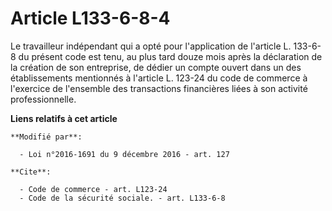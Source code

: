 # Article L133-6-8-4

Le travailleur indépendant qui a opté pour l'application de l'article L. 133-6-8 du présent code est tenu, au plus tard douze
mois après la déclaration de la création de son entreprise,  de dédier un compte ouvert dans un des établissements mentionnés
à l'article L. 123-24 du code de commerce à l'exercice de l'ensemble des transactions financières liées à son activité
professionnelle.

**Liens relatifs à cet article**

	**Modifié par**:

	  - Loi n°2016-1691 du 9 décembre 2016 - art. 127

	**Cite**:

	  - Code de commerce - art. L123-24
	  - Code de la sécurité sociale. - art. L133-6-8
